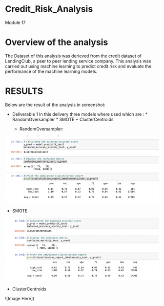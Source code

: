 # Credit_Risk_Analysis
Module 17


# Overview of the analysis

The Dataset of this analysis was derieved from the credit dataset of  LendingClub, a peer to peer lending service company.
     This analysis was carried out using machine learning to predict credit risk and evaluate the performance of the machine learning models. 
     
     
# RESULTS
Below are the result of the analysis in screenshot:
 
 * Deliverable 1
   In this delivery three models where used which are :
        * RandomOversampler
        * SMOTE
        * ClusterCentroids
               
     * RandomOversampler:

![Image Here](https://github.com/Thaofeeqat/Credit_Risk_Analysis/blob/main/Images/Resample.png)

   * SMOTE
     
![Image Here](https://github.com/Thaofeeqat/Credit_Risk_Analysis/blob/main/Images/SMOTE.png)

   * ClusterCentroids
    
![Image Here](

   
 
